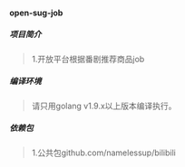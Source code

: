 #### open-sug-job

##### 项目简介
> 1.开放平台根据番剧推荐商品job

##### 编译环境
> 请只用golang v1.9.x以上版本编译执行。

##### 依赖包
> 1.公共包github.com/namelessup/bilibili
